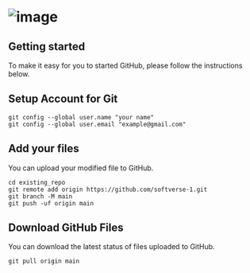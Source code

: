 # ![image](https://github.com/HnueeJimin/softverse/assets/171033088/5ec6b8e3-b85a-4b55-a64c-3ed47f4aa4c0)


## Getting started

To make it easy for you to started GitHub, please follow the instructions below.

## Setup Account for Git
```
git config --global user.name "your name"
git config --global user.email "example@gmail.com"
```

## Add your files
You can upload your modified file to GitHub.
```
cd existing_repo
git remote add origin https://github.com/softverse-1.git
git branch -M main
git push -uf origin main
```

## Download GitHub Files
You can download the latest status of files uploaded to GitHub.
```
git pull origin main
```

